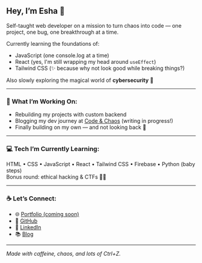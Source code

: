## Hey, I’m Esha 👋

Self-taught web developer on a mission to turn chaos into code — one project, one bug, one breakthrough at a time.

Currently learning the foundations of:
- JavaScript (one console.log at a time)
- React (yes, I'm still wrapping my head around `useEffect`)
- Tailwind CSS (✨ because why not look good while breaking things?)

Also slowly exploring the magical world of **cybersecurity** 🔐  

---

### 🌱 What I’m Working On:
- Rebuilding my projects with custom backend
- Blogging my dev journey at [Code & Chaos](#) (writing in progress!)
- Finally building on my own — and not looking back 😤

---

### 💻 Tech I’m Currently Learning:
HTML • CSS • JavaScript • React • Tailwind CSS • Firebase • Python (baby steps)  
Bonus round: ethical hacking & CTFs 🕵️‍♀️

---

### ☕ Let’s Connect:
- 🌐 [Portfolio (coming soon)](#)
- 🐙 [GitHub](https://github.com/BuildWithEsha)
- 💼 [LinkedIn](https://linkedin.com/in/esha-codeandchaos)
- 📚 [Blog](https://codewithesha.hashnode.dev)

---

*Made with caffeine, chaos, and lots of Ctrl+Z.*
